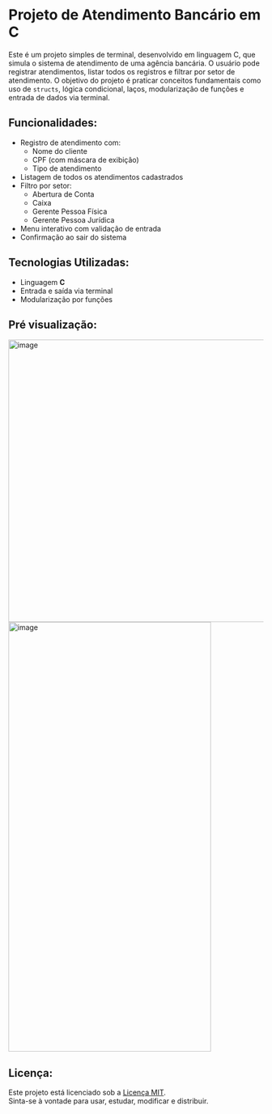 # Projeto de Atendimento Bancário em C

Este é um projeto simples de terminal, desenvolvido em linguagem C, que simula o sistema de atendimento de uma agência bancária. O usuário pode registrar atendimentos, listar todos os registros e filtrar por setor de atendimento. O objetivo do projeto é praticar conceitos fundamentais como uso de `structs`, lógica condicional, laços, modularização de funções e entrada de dados via terminal.

## Funcionalidades:
* Registro de atendimento com:
  * Nome do cliente
  * CPF (com máscara de exibição)
  * Tipo de atendimento
* Listagem de todos os atendimentos cadastrados
* Filtro por setor:
  * Abertura de Conta
  * Caixa
  * Gerente Pessoa Física
  * Gerente Pessoa Jurídica
* Menu interativo com validação de entrada
* Confirmação ao sair do sistema

## Tecnologias Utilizadas:

* Linguagem **C**
* Entrada e saída via terminal
* Modularização por funções

## Pré visualização:

<img width="605" height="558" alt="image" src="https://github.com/user-attachments/assets/2ff121b6-ecac-4ca8-ad8c-e0f262a9c9c7" />
<img width="400" height="849" alt="image" src="https://github.com/user-attachments/assets/f5c0fa0a-7c65-41b3-8d51-4090ba88dafb" />

## Licença:

Este projeto está licenciado sob a [Licença MIT](./LICENSE).  
Sinta-se à vontade para usar, estudar, modificar e distribuir.
